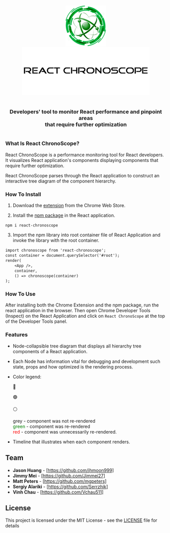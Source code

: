 <p align="center">
<img src="/src/assets/ChronoScope.png" width="25%" height="30%">
<br/>
<img src="/src/assets/ChronoScopeTitle.png">
</p>

# 
<h3 align="center"> Developers' tool to monitor React performance and pinpoint areas </br> that require further optimization</h3>

# 

### What Is React ChronoScope?

<p>
React ChronoScope is a performance monitoring tool for React developers. It visualizes React application's components displaying components that require further optimization.

React ChronoScope parses through the React application to construct an interactive tree diagram of the component hierarchy.  

### How To Install 

1. Download the [extension](https://chrome.google.com/webstore/detail/react-developer-tools/fmkadmapgofadopljbjfkapdkoienihi?hl=en-US) from the Chrome Web Store. 

2. Install the [npm package](https://www.npmjs.com/package/react-chronoscope) in the React application.

```
npm i react-chronoscope
```

3. Import the npm library into root container file of React Application and invoke the library with the root container. 

```
import chronoscope from 'react-chronoscope';
const container = document.querySelector('#root');
render(
    <App />,
    container,
    () => chronoscope(container)
);
```

### How To Use
After installing both the Chrome Extension and the npm package, run the react application in the browser. Then open Chrome Developer Tools (Inspect) on the React Application and click on ``` React ChronoScope ``` at the top of the Developer Tools panel.

### Features
- Node-collapsible tree diagram that displays all hierarchy tree components of a React application. 
- Each Node has information vital for debugging and development such state, props and how optimized is the rendering process.
- Color legend: </br>
    <p>&#x1F534</p>
    <p>&#x1F7E2</p>
    <p>&#x26AA</p>
    <span class="text-grey"> grey </span> - component was not re-rendered </br>
    <font color="green"> green </font> - component was re-rendered </br>
    <font color="red"> red </font> - component was unnecessarily re-rendered. </br>

- Timeline that illustrates when each component renders. 
</p>

## Team

- **Jason Huang** - [https://github.com/jhmoon999]
- **Jimmy Mei** - [https://github.com/Jimmei27]
- **Matt Peters** - [https://github.com/mgpeters]
- **Sergiy Alariki** - [https://github.com/Serrzhik]
- **Vinh Chau** - [https://github.com/Vchau511]

## License

This project is licensed under the MIT License - see the [LICENSE](LICENSE) file for details